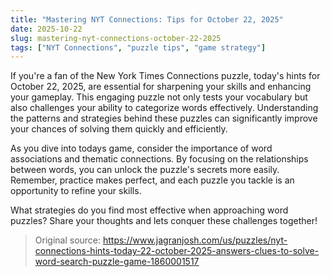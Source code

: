 ```yaml
---
title: "Mastering NYT Connections: Tips for October 22, 2025"
date: 2025-10-22
slug: mastering-nyt-connections-october-22-2025
tags: ["NYT Connections", "puzzle tips", "game strategy"]
---
```


If you're a fan of the New York Times Connections puzzle, today's hints for October 22, 2025, are essential for sharpening your skills and enhancing your gameplay. This engaging puzzle not only tests your vocabulary but also challenges your ability to categorize words effectively. Understanding the patterns and strategies behind these puzzles can significantly improve your chances of solving them quickly and efficiently.

As you dive into todays game, consider the importance of word associations and thematic connections. By focusing on the relationships between words, you can unlock the puzzle's secrets more easily. Remember, practice makes perfect, and each puzzle you tackle is an opportunity to refine your skills.

What strategies do you find most effective when approaching word puzzles? Share your thoughts and lets conquer these challenges together!
> Original source: https://www.jagranjosh.com/us/puzzles/nyt-connections-hints-today-22-october-2025-answers-clues-to-solve-word-search-puzzle-game-1860001517